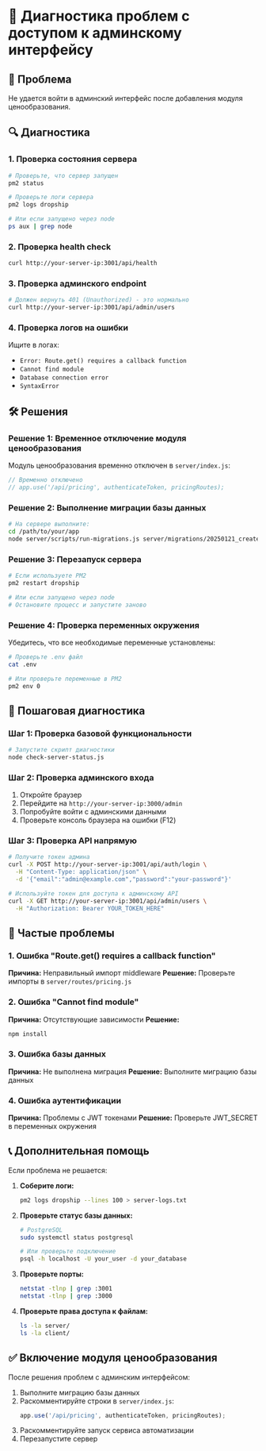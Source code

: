 # 🔧 Диагностика проблем с доступом к админскому интерфейсу

## 🚨 Проблема
Не удается войти в админский интерфейс после добавления модуля ценообразования.

## 🔍 Диагностика

### 1. Проверка состояния сервера
```bash
# Проверьте, что сервер запущен
pm2 status

# Проверьте логи сервера
pm2 logs dropship

# Или если запущено через node
ps aux | grep node
```

### 2. Проверка health check
```bash
curl http://your-server-ip:3001/api/health
```

### 3. Проверка админского endpoint
```bash
# Должен вернуть 401 (Unauthorized) - это нормально
curl http://your-server-ip:3001/api/admin/users
```

### 4. Проверка логов на ошибки
Ищите в логах:
- `Error: Route.get() requires a callback function`
- `Cannot find module`
- `Database connection error`
- `SyntaxError`

## 🛠️ Решения

### Решение 1: Временное отключение модуля ценообразования
Модуль ценообразования временно отключен в `server/index.js`:
```javascript
// Временно отключено
// app.use('/api/pricing', authenticateToken, pricingRoutes);
```

### Решение 2: Выполнение миграции базы данных
```bash
# На сервере выполните:
cd /path/to/your/app
node server/scripts/run-migrations.js server/migrations/20250121_create_pricing_module.sql
```

### Решение 3: Перезапуск сервера
```bash
# Если используете PM2
pm2 restart dropship

# Или если запущено через node
# Остановите процесс и запустите заново
```

### Решение 4: Проверка переменных окружения
Убедитесь, что все необходимые переменные установлены:
```bash
# Проверьте .env файл
cat .env

# Или проверьте переменные в PM2
pm2 env 0
```

## 🔄 Пошаговая диагностика

### Шаг 1: Проверка базовой функциональности
```bash
# Запустите скрипт диагностики
node check-server-status.js
```

### Шаг 2: Проверка админского входа
1. Откройте браузер
2. Перейдите на `http://your-server-ip:3000/admin`
3. Попробуйте войти с админскими данными
4. Проверьте консоль браузера на ошибки (F12)

### Шаг 3: Проверка API напрямую
```bash
# Получите токен админа
curl -X POST http://your-server-ip:3001/api/auth/login \
  -H "Content-Type: application/json" \
  -d '{"email":"admin@example.com","password":"your-password"}'

# Используйте токен для доступа к админскому API
curl -X GET http://your-server-ip:3001/api/admin/users \
  -H "Authorization: Bearer YOUR_TOKEN_HERE"
```

## 🚨 Частые проблемы

### 1. Ошибка "Route.get() requires a callback function"
**Причина:** Неправильный импорт middleware
**Решение:** Проверьте импорты в `server/routes/pricing.js`

### 2. Ошибка "Cannot find module"
**Причина:** Отсутствующие зависимости
**Решение:** 
```bash
npm install
```

### 3. Ошибка базы данных
**Причина:** Не выполнена миграция
**Решение:** Выполните миграцию базы данных

### 4. Ошибка аутентификации
**Причина:** Проблемы с JWT токенами
**Решение:** Проверьте JWT_SECRET в переменных окружения

## 📞 Дополнительная помощь

Если проблема не решается:

1. **Соберите логи:**
   ```bash
   pm2 logs dropship --lines 100 > server-logs.txt
   ```

2. **Проверьте статус базы данных:**
   ```bash
   # PostgreSQL
   sudo systemctl status postgresql
   
   # Или проверьте подключение
   psql -h localhost -U your_user -d your_database
   ```

3. **Проверьте порты:**
   ```bash
   netstat -tlnp | grep :3001
   netstat -tlnp | grep :3000
   ```

4. **Проверьте права доступа к файлам:**
   ```bash
   ls -la server/
   ls -la client/
   ```

## ✅ Включение модуля ценообразования

После решения проблем с админским интерфейсом:

1. Выполните миграцию базы данных
2. Раскомментируйте строки в `server/index.js`:
   ```javascript
   app.use('/api/pricing', authenticateToken, pricingRoutes);
   ```
3. Раскомментируйте запуск сервиса автоматизации
4. Перезапустите сервер




